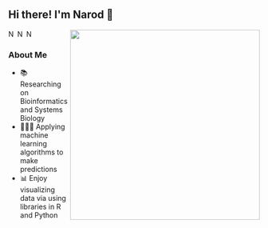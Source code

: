 ## Hi there! I'm Narod 👋

<img align="right" width="380" src="https://streak-stats.demolab.com?user=narodkebabci&theme=tokyonight_duo&hide_border=true&date_format=j%20M%5B%20Y%5D">
  
<a href="https://twitter.com/naar_k">
  <img align="left" alt="Narod's Twitter" width="15px" src="https://cdn.jsdelivr.net/npm/simple-icons@v3/icons/twitter.svg" />
</a>
<a href="https://www.linkedin.com/in/narod-kebabci/">
  <img align="left" alt="Narod's Linkdein" width="15px" src="https://cdn.jsdelivr.net/npm/simple-icons@v3/icons/linkedin.svg" />
</a>
<a href="https://scholar.google.com/citations?user=1Coz5z8AAAAJ&hl=en&authuser=1">
  <img align="left" alt="Narod's Scholar" width="15px" src="https://cdn.jsdelivr.net/npm/simple-icons@3.2.0/icons/googlescholar.svg" />
</a>
<br />

### About Me

- 📚 Researching on Bioinformatics and Systems Biology
- 👩🏻‍💻 Applying machine learning algorithms to make predictions 
- 📊 Enjoy visualizing data via using libraries in R and Python

<!--
**narodkebabci/narodkebabci** is a ✨ _special_ ✨ repository because its `README.md` (this file) appears on your GitHub profile.
